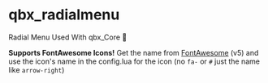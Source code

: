 # qbx_radialmenu
Radial Menu Used With qbx_Core :arrows_counterclockwise:

**Supports FontAwesome Icons!**
Get the name from [FontAwesome](https://fontawesome.com/v5.0/icons?d=gallery&p=2&s=brands,light,regular,solid&m=free) (v5) and use the icon's name in the config.lua for the icon (no `fa-` or `#` just the name like `arrow-right`)
